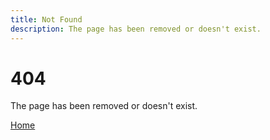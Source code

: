 ```yaml
---
title: Not Found
description: The page has been removed or doesn't exist.
---
```


# 404

The page has been removed or doesn't exist.

[Home](/)
